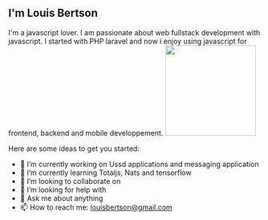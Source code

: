 ## I'm Louis Bertson

I'm a javascript lover. 
I am passionate about web fullstack development with javascript.
I started with PHP laravel and now i enjoy using javascript for frontend, backend and mobile developpement.
<img height="180em" src="https://github-readme-stats.vercel.app/api?username=will-create&show_icons=true&theme=dark&hide_border=false&count_private=true&include_all_commits=true" />


Here are some ideas to get you started:

- 🔭 I’m currently working on Ussd applications and messaging application
- 🌱 I’m currently learning Totaljs, Nats and tensorflow
- 👯 I’m looking to collaborate on 
- 🤔 I’m looking for help with 
- 💬 Ask me about anything
- 📫 How to reach me: louisbertson@gmail.com


